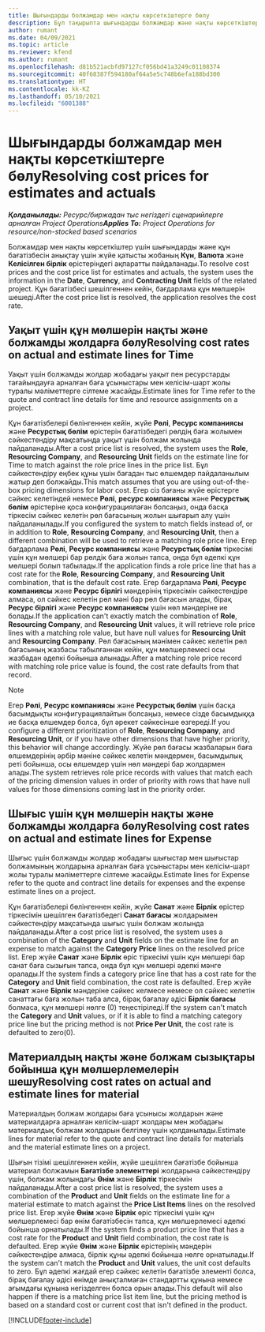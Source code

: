 ```yaml
---
title: Шығындарды болжамдар мен нақты көрсеткіштерге бөлу
description: Бұл тақырыпта шығындарды болжамдар және нақты көрсеткіштерге бөлу жолы туралы ақпарат берілген.
author: rumant
ms.date: 04/09/2021
ms.topic: article
ms.reviewer: kfend
ms.author: rumant
ms.openlocfilehash: d81b521acbfd97127cf056bd41a3249c01108374
ms.sourcegitcommit: 40f68387f594180af64a5e5c748b6efa188bd300
ms.translationtype: HT
ms.contentlocale: kk-KZ
ms.lasthandoff: 05/10/2021
ms.locfileid: "6001388"
---
```

# <a name="resolving-cost-prices-for-estimates-and-actuals"></a><span data-ttu-id="b0274-103">Шығындарды болжамдар мен нақты көрсеткіштерге бөлу</span><span class="sxs-lookup"><span data-stu-id="b0274-103">Resolving cost prices for estimates and actuals</span></span>

<span data-ttu-id="b0274-104">_**Қолданылады:** Ресурс/биржадан тыс негіздегі сценарийлерге арналған Project Operations_</span><span class="sxs-lookup"><span data-stu-id="b0274-104">_**Applies To:** Project Operations for resource/non-stocked based scenarios_</span></span>

<span data-ttu-id="b0274-105">Болжамдар мен нақты көрсеткіштер үшін шығындарды және құн бағатізбесін анықтау үшін жүйе қатысты жобаның **Күн**, **Валюта** және **Келісілген бірлік** өрістеріндегі ақпаратты пайдаланады.</span><span class="sxs-lookup"><span data-stu-id="b0274-105">To resolve cost prices and the cost price list for estimates and actuals, the system uses the information in the **Date**, **Currency**, and **Contracting Unit** fields of the related project.</span></span> <span data-ttu-id="b0274-106">Құн бағатізбесі шешілгеннен кейін, бағдарлама құн мөлшерін шешеді.</span><span class="sxs-lookup"><span data-stu-id="b0274-106">After the cost price list is resolved, the application resolves the cost rate.</span></span>

## <a name="resolving-cost-rates-on-actual-and-estimate-lines-for-time"></a><span data-ttu-id="b0274-107">Уақыт үшін құн мөлшерін нақты және болжамды жолдарға бөлу</span><span class="sxs-lookup"><span data-stu-id="b0274-107">Resolving cost rates on actual and estimate lines for Time</span></span>

<span data-ttu-id="b0274-108">Уақыт үшін болжамды жолдар жобадағы уақыт пен ресурстарды тағайындауға арналған баға ұсыныстары мен келісім-шарт жолы туралы мәліметтерге сілтеме жасайды.</span><span class="sxs-lookup"><span data-stu-id="b0274-108">Estimate lines for Time refer to the quote and contract line details for time and resource assignments on a project.</span></span>

<span data-ttu-id="b0274-109">Құн бағатізбелері бөлінгеннен кейін, жүйе **Рөлі**, **Ресурс компаниясы** және **Ресурстық бөлім** өрістерін бағатізбедегі рөлдің баға жолымен сәйкестендіру мақсатында уақыт үшін болжам жолында пайдаланады.</span><span class="sxs-lookup"><span data-stu-id="b0274-109">After a cost price list is resolved, the system uses the **Role**, **Resourcing Company**, and **Resourcing Unit** fields on the estimate line for Time to match against the role price lines in the price list.</span></span> <span data-ttu-id="b0274-110">Бұл сәйкестендіру еңбек құны үшін бағадан тыс өлшемдер пайдаланылым жатыр деп болжайды.</span><span class="sxs-lookup"><span data-stu-id="b0274-110">This match assumes that you are using out-of-the-box pricing dimensions for labor cost.</span></span> <span data-ttu-id="b0274-111">Егер сіз бағаны жүйе өрістерге сәйкес келетіндей немесе **Рөлі**, **ресурс компаниясы** және **Ресурстық бөлім** өрістеріне қоса конфигурациялаған болсаңыз, онда басқа тіркесім сәйкес келетін рөл бағасының жолын шығарып алу үшін пайдаланылады.</span><span class="sxs-lookup"><span data-stu-id="b0274-111">If you configured the system to match fields instead of, or in addition to **Role**, **Resourcing Company**, and **Resourcing Unit**, then a different combination will be used to retrieve a matching role price line.</span></span> <span data-ttu-id="b0274-112">Егер бағдарлама **Рөлі**, **Ресурс компаниясы** және **Ресурстық бөлім** тіркесімі үшін құн мөлшері бар рөлдік баға жолын тапса, онда бұл әдепкі құн мөлшері болып табылады.</span><span class="sxs-lookup"><span data-stu-id="b0274-112">If the application finds a role price line that has a cost rate for the **Role**, **Resourcing Company**, and **Resourcing Unit** combination, that is the default cost rate.</span></span> <span data-ttu-id="b0274-113">Егер бағдарлама **Рөлі**, **Ресурс компаниясы** және **Ресурс бірлігі** мәндерінің тіркесімін сәйкестендіре алмаса, ол сәйкес келетін рөл мәні бар рөл бағасын алады, бірақ **Ресурс бірлігі** және **Ресурс компаниясы** үшін нөл мәндеріне ие болады.</span><span class="sxs-lookup"><span data-stu-id="b0274-113">If the application can't exactly match the combination of **Role**, **Resourcing Company**, and **Resourcing Unit** values, it will retrieve role price lines with a matching role value, but have null values for **Resourcing Unit** and **Resourcing Company**.</span></span> <span data-ttu-id="b0274-114">Рөл бағасының мәнімен сәйкес келетін рөл бағасының жазбасы табылғаннан кейін, құн мөлшерлемесі осы жазбадан әдепкі бойынша алынады.</span><span class="sxs-lookup"><span data-stu-id="b0274-114">After a matching role price record with matching role price value is found, the cost rate defaults from that record.</span></span> 

> [!NOTE]
> <span data-ttu-id="b0274-115">Егер **Рөлі**, **Ресурс компаниясы** және **Ресурстық бөлім** үшін басқа басымдықты конфигурациялайтын болсаңыз, немесе сізде басымдыққа ие басқа өлшемдер болса, бұл әрекет сәйкесінше өзгереді.</span><span class="sxs-lookup"><span data-stu-id="b0274-115">If you configure a different prioritization of **Role**, **Resourcing Company**, and **Resourcing Unit**, or if you have other dimensions that have higher priority, this behavior will change accordingly.</span></span> <span data-ttu-id="b0274-116">Жүйе рөл бағасы жазбаларын баға өлшемдерінің әрбір мәніне сәйкес келетін мәндермен, басымдылық реті бойынша, осы өлшемдер үшін нөл мәндері бар жолдармен алады.</span><span class="sxs-lookup"><span data-stu-id="b0274-116">The system retrieves role price records with values that match each of the pricing dimension values in order of priority with rows that have null values for those dimensions coming last in the priority order.</span></span>

## <a name="resolving-cost-rates-on-actual-and-estimate-lines-for-expense"></a><span data-ttu-id="b0274-117">Шығыс үшін құн мөлшерін нақты және болжамды жолдарға бөлу</span><span class="sxs-lookup"><span data-stu-id="b0274-117">Resolving cost rates on actual and estimate lines for Expense</span></span>

<span data-ttu-id="b0274-118">Шығыс үшін болжамды жолдар жобадағы шығыстар мен шығыстар болжамының жолдарына арналған баға ұсыныстары мен келісім-шарт жолы туралы мәліметтерге сілтеме жасайды.</span><span class="sxs-lookup"><span data-stu-id="b0274-118">Estimate lines for Expense refer to the quote and contract line details for expenses and the expense estimate lines on a project.</span></span>

<span data-ttu-id="b0274-119">Құн бағатізбелері бөлінгеннен кейін, жүйе **Санат** және **Бірлік** өрістер тіркесімін шешілген бағатізбедегі **Санат бағасы** жолдарымен сәйкестендіру мақсатында шығыс үшін болжам жолында пайдаланады.</span><span class="sxs-lookup"><span data-stu-id="b0274-119">After a cost price list is resolved, the system uses a combination of the **Category** and **Unit** fields on the estimate line for an expense to match against the **Category Price** lines on the resolved price list.</span></span> <span data-ttu-id="b0274-120">Егер жүйе **Санат** және **Бірлік** өріс тіркесімі үшін құн мөлшері бар санат баға сызығын тапса, онда бұл құн мөлшері әдепкі мәнге оралады.</span><span class="sxs-lookup"><span data-stu-id="b0274-120">If the system finds a category price line that has a cost rate for the **Category** and **Unit** field combination, the cost rate is defaulted.</span></span> <span data-ttu-id="b0274-121">Егер жүйе **Санат** және **Бірлік** мәндеріне сәйкес келмесе немесе ол сәйкес келетін санаттағы баға жолын таба алса, бірақ бағалау әдісі **Бірлік бағасы** болмаса, құн мөлшері нөлге (0) теңестіріледі.</span><span class="sxs-lookup"><span data-stu-id="b0274-121">If the system can't match the **Category** and **Unit** values, or if it is able to find a matching category price line but the pricing method is not **Price Per Unit**, the cost rate is defaulted to zero(0).</span></span>

## <a name="resolving-cost-rates-on-actual-and-estimate-lines-for-material"></a><span data-ttu-id="b0274-122">Материалдың нақты және болжам сызықтары бойынша құн мөлшерлемелерін шешу</span><span class="sxs-lookup"><span data-stu-id="b0274-122">Resolving cost rates on actual and estimate lines for material</span></span>

<span data-ttu-id="b0274-123">Материалдың болжам жолдары баға ұсынысы жолдарын және материалдарға арналған келісім-шарт жолдары мен жобадағы материалдық болжам жолдарын белгілеу үшін қолданылады.</span><span class="sxs-lookup"><span data-stu-id="b0274-123">Estimate lines for material refer to the quote and contract line details for materials and the material estimate lines on a project.</span></span>

<span data-ttu-id="b0274-124">Шығын тізімі шешілгеннен кейін, жүйе шешілген бағатізбе бойынша материал болжамын **Бағатізбе элементтері** жолдарына сәйкестендіру үшін, болжам жолындағы **Өнім** және **Бірлік** тіркесімін пайдаланады.</span><span class="sxs-lookup"><span data-stu-id="b0274-124">After a cost price list is resolved, the system uses a combination of the **Product** and **Unit** fields on the estimate line for a material estimate to match against the **Price List Items** lines on the resolved price list.</span></span> <span data-ttu-id="b0274-125">Егер жүйе **Өнім** және **Бірлік** өріс тіркесімі үшін құн мөлшерлемесі бар өнім бағатізбесін тапса, құн мөлшерлемесі әдепкі бойынша орнатылады.</span><span class="sxs-lookup"><span data-stu-id="b0274-125">If the system finds a product price line that has a cost rate for the **Product** and **Unit** field combination, the cost rate is defaulted.</span></span> <span data-ttu-id="b0274-126">Егер жүйе **Өнім** және **Бірлік** өрістерінің мәндерін сәйкестендіре алмаса, бірлік құны әдепкі бойынша нөлге орнатылады.</span><span class="sxs-lookup"><span data-stu-id="b0274-126">If the system can't match the **Product** and **Unit** values, the unit cost defaults to zero.</span></span> <span data-ttu-id="b0274-127">Бұл әдепкі жағдай егер сәйкес келетін бағатізбе элементі болса, бірақ бағалау әдісі өнімде анықталмаған стандартты құнына немесе ағымдағы құнына негізделген болса орын алады.</span><span class="sxs-lookup"><span data-stu-id="b0274-127">This default will also happen if there is a matching price list item line, but the pricing method is based on a standard cost or current cost that isn't defined in the product.</span></span>

[!INCLUDE[footer-include](../includes/footer-banner.md)]
